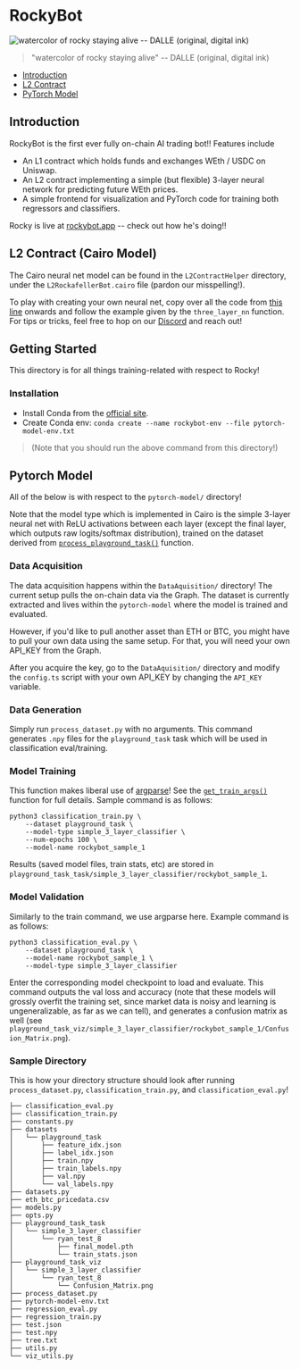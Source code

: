 # RockyBot

![watercolor of rocky staying alive -- DALLE (original, digital ink)](./rockybot_img.png "watercolor of rocky staying alive -- DALLE (original, digital ink)")

> "watercolor of rocky staying alive" -- DALLE (original, digital ink)

- [Introduction](#introduction)
- [L2 Contract](#l2contract)
- [PyTorch Model](#model)

<a name="introduction"/>

## Introduction

RockyBot is the first ever fully on-chain AI trading bot!! Features include

- An L1 contract which holds funds and exchanges WEth / USDC on Uniswap.
- An L2 contract implementing a simple (but flexible) 3-layer neural network for predicting future WEth prices.
- A simple frontend for visualization and PyTorch code for training both regressors and classifiers.

Rocky is live at [rockybot.app](https://www.rockybot.app/) -- check out how he's doing!!

<a name="l2contract"/>

## L2 Contract (Cairo Model)

The Cairo neural net model can be found in the `L2ContractHelper` directory, under the `L2RockafellerBot.cairo` file (pardon our misspelling!).

To play with creating your own neural net, copy over all the code from [this line](https://github.com/Modulus-Labs/RockyBot/blob/46ba19eabda2cf35d8ca9805f762f37d53a4fcae/L2ContractHelper/L2RockafellerBot.cairo#L272) onwards and follow the example given by the `three_layer_nn` function. For tips or tricks, feel free to hop on our [Discord](https://t.co/KlRkssrQhz) and reach out!

## Getting Started

This directory is for all things training-related with respect to Rocky!

### Installation

- Install Conda from the [official site](https://www.anaconda.com/products/distribution).
- Create Conda env: `conda create --name rockybot-env --file pytorch-model-env.txt`

> (Note that you should run the above command from this directory!)

<a name="model"/>

## Pytorch Model

All of the below is with respect to the `pytorch-model/` directory!

Note that the model type which is implemented in Cairo is the simple 3-layer neural net with ReLU activations between each layer (except the final layer, which outputs raw logits/softmax distribution), trained on the dataset derived from [`process_playground_task()`](https://github.com/Modulus-Labs/RockyBot/blob/46ba19eabda2cf35d8ca9805f762f37d53a4fcae/pytorch-model/process_dataset.py#L167) function.

### Data Acquisition

The data acquisition happens within the `DataAquisition/` directory! The current setup pulls the on-chain data via the Graph. The dataset is currently extracted and lives within the `pytorch-model` where the model is trained and evaluated.

However, if you'd like to pull another asset than ETH or BTC, you might have to pull your own data using the same setup. For that, you will need your own API_KEY from the Graph.

After you acquire the key, go to the `DataAquisition/` directory and modify the `config.ts` script with your own API_KEY by changing the `API_KEY` variable.

### Data Generation

Simply run `process_dataset.py` with no arguments. This command generates `.npy` files for the `playground_task` task which will be used in classification eval/training.

### Model Training

This function makes liberal use of [argparse](https://docs.python.org/3/library/argparse.html)! See the [`get_train_args()`](https://github.com/Modulus-Labs/RockyBot/blob/46ba19eabda2cf35d8ca9805f762f37d53a4fcae/pytorch-model/opts.py#L15) function for full details. Sample command is as follows:

```
python3 classification_train.py \
	--dataset playground_task \
	--model-type simple_3_layer_classifier \
	--num-epochs 100 \
	--model-name rockybot_sample_1
```

Results (saved model files, train stats, etc) are stored in `playground_task_task/simple_3_layer_classifier/rockybot_sample_1`.

### Model Validation

Similarly to the train command, we use argparse here. Example command is as follows:

```
python3 classification_eval.py \
	--dataset playground_task \
	--model-name rockybot_sample_1 \
	--model-type simple_3_layer_classifier
```

Enter the corresponding model checkpoint to load and evaluate. This command outputs the val loss and accuracy (note that these models will grossly overfit the training set, since market data is noisy and learning is ungeneralizable, as far as we can tell), and generates a confusion matrix as well (see `playground_task_viz/simple_3_layer_classifier/rockybot_sample_1/Confusion_Matrix.png`).

### Sample Directory

This is how your directory structure should look after running `process_dataset.py`, `classification_train.py`, and `classification_eval.py`!

```
├── classification_eval.py
├── classification_train.py
├── constants.py
├── datasets
│   └── playground_task
│       ├── feature_idx.json
│       ├── label_idx.json
│       ├── train.npy
│       ├── train_labels.npy
│       ├── val.npy
│       └── val_labels.npy
├── datasets.py
├── eth_btc_pricedata.csv
├── models.py
├── opts.py
├── playground_task_task
│   └── simple_3_layer_classifier
│       └── ryan_test_8
│           ├── final_model.pth
│           └── train_stats.json
├── playground_task_viz
│   └── simple_3_layer_classifier
│       └── ryan_test_8
│           └── Confusion_Matrix.png
├── process_dataset.py
├── pytorch-model-env.txt
├── regression_eval.py
├── regression_train.py
├── test.json
├── test.npy
├── tree.txt
├── utils.py
└── viz_utils.py
```
